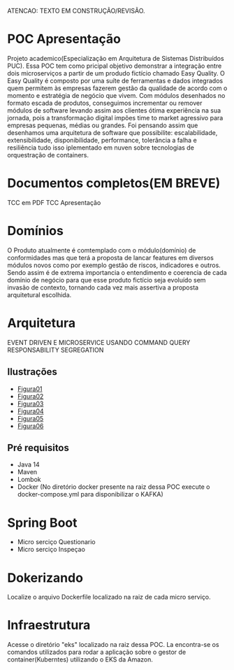 ATENCAO: TEXTO EM CONSTRUÇÃO/REVISÃO.

# POC Apresentação
Projeto academico(Especialização em Arquitetura de Sistemas Distribuídos PUC).
Essa POC tem como pricipal objetivo demonstrar a integração entre dois microserviços a partir de um produdo fictício chamado Easy Quality. 
O Easy Quality é composto por uma suíte de ferramentas e dados integrados quem permitem às empresas fazerem gestão da qualidade de acordo com o momento e estratégia de negócio que vivem. Com módulos desenhados no formato escada de produtos, conseguimos incrementar ou remover  módulos de software levando assim aos clientes ótima experiência na sua jornada, pois a transformação digital impões time to market agressivo para empresas pequenas, médias ou grandes. Foi pensando assim que desenhamos uma arquitetura de software que possibilite: escalabilidade, extensibilidade, disponibilidade, performance, tolerância a falha e resiliência tudo isso iplementado em nuven sobre tecnologias de orquestração de containers.

# Documentos completos(EM BREVE)
TCC em PDF 
TCC Apresentação

# Domínios
O Produto atualmente é comtemplado com o módulo(domínio) de conformidades mas que terá a proposta de lancar features em diversos módulos novos como por exemplo gestão de riscos, indicadores e outros. Sendo assim é de extrema importancia o entendimento e coerencia de cada domínio de negócio para que esse produto fictício seja evoluído sem invasão de contexto, tornando cada vez mais assertiva a proposta arquitetural escolhida. 


# Arquitetura 
EVENT DRIVEN E MICROSERVICE USANDO COMMAND QUERY RESPONSABILITY SEGREGATION 

## Ilustrações

- [Figura01](https://github.com/rianmachado/easy-quality/blob/master/dominio-conformidades/ilustracoes/picture1.png)
- [Figura02](https://github.com/rianmachado/easy-quality/blob/master/dominio-conformidades/ilustracoes/picture2.png)
- [Figura03](https://github.com/rianmachado/easy-quality/blob/master/dominio-conformidades/ilustracoes/picture3.png)
- [Figura04](https://github.com/rianmachado/easy-quality/blob/master/dominio-conformidades/ilustracoes/picture4.png)
- [Figura05](https://github.com/rianmachado/easy-quality/blob/master/dominio-conformidades/ilustracoes/picture5.png)
- [Figura06](https://github.com/rianmachado/easy-quality/blob/master/dominio-conformidades/ilustracoes/picture6.png)

## Pré requisitos
* Java 14
* Maven
* Lombok
* Docker (No diretório docker presente na raiz dessa POC execute o docker-compose.yml para disponibilizar o KAFKA)

# Spring Boot 
 - Micro serciço Questionario
 - Micro serciço Inspeçao
 
# Dokerizando
Localize o arquivo Dockerfile localizado na raiz de cada micro serviço.

# Infraestrutura
Acesse o diretório "eks" localizado na raiz dessa POC. La encontra-se os comandos utilizados para rodar a aplicação sobre o gestor de container(Kuberntes) utilizando o EKS da Amazon.

